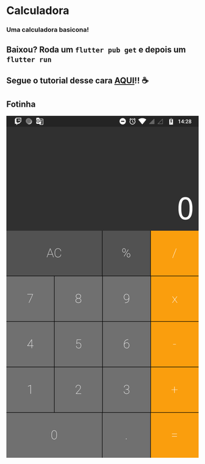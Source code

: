 # Calculadora

### Uma calculadora basicona!

## Baixou? Roda um ``` flutter pub get ``` e depois um ``` flutter run ```

## Segue o tutorial desse cara [AQUI](https://www.youtube.com/watch?v=jyjdXFsQoYw)!! ☕

## Fotinha

![](https://github.com/silv4b/calculadora-flutter/blob/master/readmeimages/flutter_01.png)

